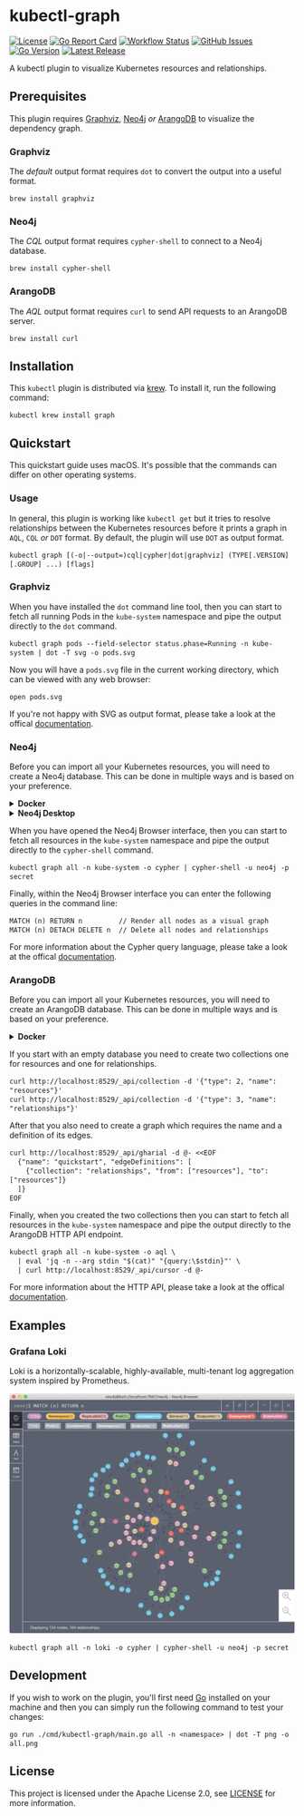 # kubectl-graph

[![License](https://img.shields.io/github/license/steveteuber/kubectl-graph)](https://github.com/steveteuber/kubectl-graph/blob/master/LICENSE)
[![Go Report Card](https://goreportcard.com/badge/github.com/steveteuber/kubectl-graph)](https://goreportcard.com/report/github.com/steveteuber/kubectl-graph)
[![Workflow Status](https://img.shields.io/github/workflow/status/steveteuber/kubectl-graph/Release)](https://github.com/steveteuber/kubectl-graph/actions?query=workflow:Release)
[![GitHub Issues](https://img.shields.io/github/issues/steveteuber/kubectl-graph)](https://github.com/steveteuber/kubectl-graph/issues)
[![Go Version](https://img.shields.io/github/go-mod/go-version/steveteuber/kubectl-graph)](https://github.com/steveteuber/kubectl-graph/blob/master/go.mod#L3)
[![Latest Release](https://img.shields.io/github/v/release/steveteuber/kubectl-graph)](https://github.com/steveteuber/kubectl-graph/releases/latest)

A kubectl plugin to visualize Kubernetes resources and relationships.

## Prerequisites

This plugin requires [Graphviz](https://graphviz.org), [Neo4j](https://neo4j.com) *or* [ArangoDB](https://www.arangodb.com) to visualize the dependency graph.

### Graphviz

The *default* output format requires `dot` to convert the output into a useful format.

```
brew install graphviz
```

### Neo4j

The *CQL* output format requires `cypher-shell` to connect to a Neo4j database.

```
brew install cypher-shell
```

### ArangoDB

The *AQL* output format requires `curl` to send API requests to an ArangoDB server.

```
brew install curl
```

## Installation

This `kubectl` plugin is distributed via [krew](https://krew.sigs.k8s.io). To install it, run the following command:

```
kubectl krew install graph
```

## Quickstart

This quickstart guide uses macOS. It's possible that the commands can differ on other operating systems.

### Usage

In general, this plugin is working like `kubectl get` but it tries to resolve relationships between the Kubernetes
resources before it prints a graph in `AQL`, `CQL` *or* `DOT` format. By default, the plugin will use `DOT` as output format.

```
kubectl graph [(-o|--output=)cql|cypher|dot|graphviz] (TYPE[.VERSION][.GROUP] ...) [flags]
```

### Graphviz

When you have installed the `dot` command line tool, then you can start to fetch all running Pods in the
`kube-system` namespace and pipe the output directly to the `dot` command.

```
kubectl graph pods --field-selector status.phase=Running -n kube-system | dot -T svg -o pods.svg
```

Now you will have a `pods.svg` file in the current working directory, which can be viewed with any web browser:

```
open pods.svg
```

If you're not happy with SVG as output format, please take a look at the offical [documentation](https://graphviz.org/doc/info/output.html).

### Neo4j

Before you can import all your Kubernetes resources, you will need to create a Neo4j database.
This can be done in multiple ways and is based on your preference.

<details>
<summary><strong>Docker</strong></summary><br>

[Docker](https://docs.docker.com/get-started/) is the easiest way to get started with a Neo4j server and an empty database.

```
docker run --rm -p 7474:7474 -p 7687:7687 -e NEO4J_AUTH=neo4j/secret neo4j
```

When the container is up and running then you can open the Neo4j Browser interface at http://localhost:7474/.
</details>

<details>
<summary><strong>Neo4j Desktop</strong></summary><br>

The [Neo4j Desktop](https://neo4j.com/developer/neo4j-desktop/) application lets you easily create any number of local databases.

```
brew install --cask neo4j
```

After installation, open the `Neo4j Desktop.app` and do the following steps:

1. Create a new project and give it a name.
2. Create a new local DBMS with a name like `quickstart` and password `secret`.
3. Click Start and enter the password.
4. When the database is up and running then you can click Open to open the Neo4j Browser interface.

![Neo4j Desktop](./assets/neo4j-desktop.png)
</details>

When you have opened the Neo4j Browser interface, then you can start to fetch all resources in the
`kube-system` namespace and pipe the output directly to the `cypher-shell` command.

```
kubectl graph all -n kube-system -o cypher | cypher-shell -u neo4j -p secret
```

Finally, within the Neo4j Browser interface you can enter the following queries in the command line:

```
MATCH (n) RETURN n         // Render all nodes as a visual graph
MATCH (n) DETACH DELETE n  // Delete all nodes and relationships
```

For more information about the Cypher query language, please take a look at the offical [documentation](https://neo4j.com/docs/cypher-manual/current/clauses/).

### ArangoDB

Before you can import all your Kubernetes resources, you will need to create an ArangoDB database.
This can be done in multiple ways and is based on your preference.

<details>
<summary><strong>Docker</strong></summary><br>

[Docker](https://docs.docker.com/get-started/) is the easiest way to get started with an ArangoDB server and an empty database.

```
docker run --rm -p 8529:8529 -e ARANGO_NO_AUTH=1 arangodb
```

When the container is up and running then you can open the ArangoDB Browser interface at http://localhost:8529/.
</details>

If you start with an empty database you need to create two collections one for resources and one for relationships.

```
curl http://localhost:8529/_api/collection -d '{"type": 2, "name": "resources"}'
curl http://localhost:8529/_api/collection -d '{"type": 3, "name": "relationships"}'
```

After that you also need to create a graph which requires the name and a definition of its edges.

```
curl http://localhost:8529/_api/gharial -d @- <<EOF
  {"name": "quickstart", "edgeDefinitions": [
    {"collection": "relationships", "from": ["resources"], "to": ["resources"]}
  ]}
EOF
```

Finally, when you created the two collections then you can start to fetch all resources in the 
`kube-system` namespace and pipe the output directly to the ArangoDB HTTP API endpoint.

```
kubectl graph all -n kube-system -o aql \
  | eval 'jq -n --arg stdin "$(cat)" "{query:\$stdin}"' \
  | curl http://localhost:8529/_api/cursor -d @-
```

For more information about the HTTP API, please take a look at the offical [documentation](https://www.arangodb.com/docs/stable/http/).

## Examples

### Grafana Loki

Loki is a horizontally-scalable, highly-available, multi-tenant log aggregation system inspired by Prometheus.

![Grafana Loki](assets/grafana-loki.png)

```
kubectl graph all -n loki -o cypher | cypher-shell -u neo4j -p secret
```

## Development

If you wish to work on the plugin, you'll first need [Go](http://www.golang.org/) installed on your machine
and then you can simply run the following command to test your changes:

```
go run ./cmd/kubectl-graph/main.go all -n <namespace> | dot -T png -o all.png
```

## License

This project is licensed under the Apache License 2.0, see [LICENSE](./LICENSE) for more information.
